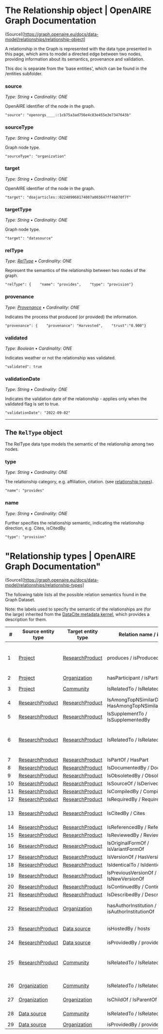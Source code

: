 
# The Relationship object | OpenAIRE Graph Documentation
(Source)[https://graph.openaire.eu/docs/data-model/relationships/relationship-object]

A relationship in the Graph is represented with the data type presented in this page, which aims to model a directed edge between two nodes, providing information about its semantics, provenance and validation.

This doc is separate from the 'base entities', which can be found in the /entities subfolder. 

### source

*Type: String • Cardinality: ONE*

OpenAIRE identifier of the node in the graph.

```
"source": "openorgs____::1cb75a3ad756e4c83e455e3e7347643b"
```

### sourceType

*Type: String • Cardinality: ONE*

Graph node type.

```
"sourceType": "organization"
```

### target

*Type: String • Cardinality: ONE*

OpenAIRE identifier of the node in the graph.

```
"target": "doajarticles::022409068174087a003647ff46070f7f"
```

### targetType

*Type: String • Cardinality: ONE*

Graph node type.

```
"target": "datasource"
```

### relType

*Type: [RelType](https://graph.openaire.eu/docs/data-model/relationships/#the-reltype-object) • Cardinality: ONE*

Represent the semantics of the relationship between two nodes of the graph.

```
"relType": {    "name": "provides",    "type": "provision"}
```

### provenance

*Type: [Provenance](https://graph.openaire.eu/docs/data-model/entities/other#provenance-1) • Cardinality: ONE*

Indicates the process that produced (or provided) the information.

```
"provenance": {    "provenance": "Harvested",    "trust":"0.900"}
```

### validated

*Type: Boolean • Cardinality: ONE*

Indicates weather or not the relationship was validated.

```
"validated": true
```

### validationDate

*Type: String • Cardinality: ONE*

Indicates the validation date of the relationship - applies only when the validated flag is set to true.

```
"validationDate": "2022-09-02"
```

---

## The `RelType` object

The RelType data type models the semantic of the relationship among two nodes.

### type

*Type: String • Cardinality: ONE*

The relationship category, e.g. affiliation, citation. (see [relationship types](https://graph.openaire.eu/docs/data-model/relationships/relationship-types)).

```
"name": "provides"
```

### name

*Type: String • Cardinality: ONE*

Further specifies the relationship semantic, indicating the relationship direction, e.g. Cites, isCitedBy.

```
"type": "provision"
```



# "Relationship types | OpenAIRE Graph Documentation"

(Source)[https://graph.openaire.eu/docs/data-model/relationships/relationship-types]

The following table lists all the possible relation semantics found in the Graph Dataset.

Note: the labels used to specify the semantic of the relationships are (for the large) inherited from the [DataCite metadata kernel](https://schema.datacite.org/meta/kernel-4.4/doc/DataCite-MetadataKernel_v4.4.pdf), which provides a description for them.

| # | Source entity type | Target entity type | Relation name / inverse | Provenance |
| --- | --- | --- | --- | --- |
| 1 | [Project](https://graph.openaire.eu/docs/data-model/entities/project) | [ResearchProduct](https://graph.openaire.eu/docs/data-model/entities/research-product) | produces / isProducedBy | Harvested, Inferred by OpenAIRE, Linked by user |
| 2 | [Project](https://graph.openaire.eu/docs/data-model/entities/project) | [Organization](https://graph.openaire.eu/docs/data-model/entities/organization) | hasParticipant / isParticipant | Harvested |
| 3 | [Project](https://graph.openaire.eu/docs/data-model/entities/project) | [Community](https://graph.openaire.eu/docs/data-model/entities/community) | IsRelatedTo / IsRelatedTo | Linked by user |
| 4 | [ResearchProduct](https://graph.openaire.eu/docs/data-model/entities/research-product) | [ResearchProduct](https://graph.openaire.eu/docs/data-model/entities/research-product) | IsAmongTopNSimilarDocuments / HasAmongTopNSimilarDocuments | Inferred by OpenAIRE |
| 5 | [ResearchProduct](https://graph.openaire.eu/docs/data-model/entities/research-product) | [ResearchProduct](https://graph.openaire.eu/docs/data-model/entities/research-product) | IsSupplementTo / IsSupplementedBy | Harvested |
| 6 | [ResearchProduct](https://graph.openaire.eu/docs/data-model/entities/research-product) | [ResearchProduct](https://graph.openaire.eu/docs/data-model/entities/research-product) | IsRelatedTo / IsRelatedTo | Harvested, Inferred by OpenAIRE, Linked by user |
| 7 | [ResearchProduct](https://graph.openaire.eu/docs/data-model/entities/research-product) | [ResearchProduct](https://graph.openaire.eu/docs/data-model/entities/research-product) | IsPartOf / HasPart | Harvested |
| 8 | [ResearchProduct](https://graph.openaire.eu/docs/data-model/entities/research-product) | [ResearchProduct](https://graph.openaire.eu/docs/data-model/entities/research-product) | IsDocumentedBy / Documents | Harvested |
| 9 | [ResearchProduct](https://graph.openaire.eu/docs/data-model/entities/research-product) | [ResearchProduct](https://graph.openaire.eu/docs/data-model/entities/research-product) | IsObsoletedBy / Obsoletes | Harvested |
| 10 | [ResearchProduct](https://graph.openaire.eu/docs/data-model/entities/research-product) | [ResearchProduct](https://graph.openaire.eu/docs/data-model/entities/research-product) | IsSourceOf / IsDerivedFrom | Harvested |
| 11 | [ResearchProduct](https://graph.openaire.eu/docs/data-model/entities/research-product) | [ResearchProduct](https://graph.openaire.eu/docs/data-model/entities/research-product) | IsCompiledBy / Compiles | Harvested |
| 12 | [ResearchProduct](https://graph.openaire.eu/docs/data-model/entities/research-product) | [ResearchProduct](https://graph.openaire.eu/docs/data-model/entities/research-product) | IsRequiredBy / Requires | Harvested |
| 13 | [ResearchProduct](https://graph.openaire.eu/docs/data-model/entities/research-product) | [ResearchProduct](https://graph.openaire.eu/docs/data-model/entities/research-product) | IsCitedBy / Cites | Harvested, Inferred by OpenAIRE |
| 14 | [ResearchProduct](https://graph.openaire.eu/docs/data-model/entities/research-product) | [ResearchProduct](https://graph.openaire.eu/docs/data-model/entities/research-product) | IsReferencedBy / References | Harvested |
| 15 | [ResearchProduct](https://graph.openaire.eu/docs/data-model/entities/research-product) | [ResearchProduct](https://graph.openaire.eu/docs/data-model/entities/research-product) | IsReviewedBy / Reviews | Harvested |
| 16 | [ResearchProduct](https://graph.openaire.eu/docs/data-model/entities/research-product) | [ResearchProduct](https://graph.openaire.eu/docs/data-model/entities/research-product) | IsOriginalFormOf / IsVariantFormOf | Harvested |
| 17 | [ResearchProduct](https://graph.openaire.eu/docs/data-model/entities/research-product) | [ResearchProduct](https://graph.openaire.eu/docs/data-model/entities/research-product) | IsVersionOf / HasVersion | Harvested |
| 18 | [ResearchProduct](https://graph.openaire.eu/docs/data-model/entities/research-product) | [ResearchProduct](https://graph.openaire.eu/docs/data-model/entities/research-product) | IsIdenticalTo / IsIdenticalTo | Harvested |
| 19 | [ResearchProduct](https://graph.openaire.eu/docs/data-model/entities/research-product) | [ResearchProduct](https://graph.openaire.eu/docs/data-model/entities/research-product) | IsPreviousVersionOf / IsNewVersionOf | Harvested |
| 20 | [ResearchProduct](https://graph.openaire.eu/docs/data-model/entities/research-product) | [ResearchProduct](https://graph.openaire.eu/docs/data-model/entities/research-product) | IsContinuedBy / Continues | Harvested |
| 21 | [ResearchProduct](https://graph.openaire.eu/docs/data-model/entities/research-product) | [ResearchProduct](https://graph.openaire.eu/docs/data-model/entities/research-product) | IsDescribedBy / Describes | Harvested |
| 22 | [ResearchProduct](https://graph.openaire.eu/docs/data-model/entities/research-product) | [Organization](https://graph.openaire.eu/docs/data-model/entities/organization) | hasAuthorInstitution / isAuthorInstitutionOf | Harvested, Inferred by OpenAIRE |
| 23 | [ResearchProduct](https://graph.openaire.eu/docs/data-model/entities/research-product) | [Data source](https://graph.openaire.eu/docs/data-model/entities/data-source) | isHostedBy / hosts | Harvested, Inferred by OpenAIRE |
| 24 | [ResearchProduct](https://graph.openaire.eu/docs/data-model/entities/research-product) | [Data source](https://graph.openaire.eu/docs/data-model/entities/data-source) | isProvidedBy / provides | Harvested |
| 25 | [ResearchProduct](https://graph.openaire.eu/docs/data-model/entities/research-product) | [Community](https://graph.openaire.eu/docs/data-model/entities/community) | IsRelatedTo / IsRelatedTo | Harvested, Inferred by OpenAIRE, Linked by user |
| 26 | [Organization](https://graph.openaire.eu/docs/data-model/entities/organization) | [Community](https://graph.openaire.eu/docs/data-model/entities/community) | IsRelatedTo / IsRelatedTo | Linked by user |
| 27 | [Organization](https://graph.openaire.eu/docs/data-model/entities/organization) | [Organization](https://graph.openaire.eu/docs/data-model/entities/organization) | IsChildOf / IsParentOf | Linked by user |
| 28 | [Data source](https://graph.openaire.eu/docs/data-model/entities/data-source) | [Community](https://graph.openaire.eu/docs/data-model/entities/community) | IsRelatedTo / IsRelatedTo | Linked by user |
| 29 | [Data source](https://graph.openaire.eu/docs/data-model/entities/data-source) | [Organization](https://graph.openaire.eu/docs/data-model/entities/organization) | isProvidedBy / provides | Harvested |

